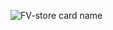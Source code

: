 

![FV-store card name](https://cardivo.vercel.app/api?name=FV-store&description=Hi,%20everyone!%20and%20Nice%20to%20meet%20you%20%F0%9F%91%8B&image=https://github.com/pusoxx/ver3/raw/main/1686655025212.png?v=4&backgroundColor=%23ecf0f1&telegram=/&github=FV-store&pattern=leaf&colorPattern=%23eaeaea)
